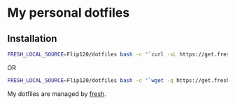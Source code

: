 My personal dotfiles
====================

## Installation

``` sh
FRESH_LOCAL_SOURCE=Flip120/dotfiles bash -c "`curl -sL https://get.freshshell.com`"
```

OR

```sh
FRESH_LOCAL_SOURCE=Flip120/dotfiles bash -c "`wget -q https://get.freshshell.com -O -`"
```

My dotfiles are managed by [fresh].

[fresh]: http://freshshell.com
